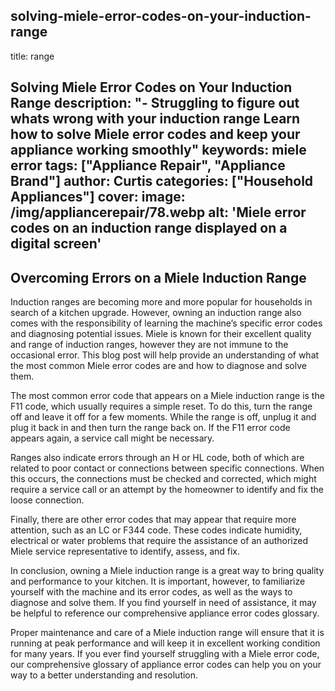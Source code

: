 
solving-miele-error-codes-on-your-induction-range
---
title: range

Solving Miele Error Codes on Your Induction Range
description: "- Struggling to figure out whats wrong with your induction range Learn how to solve Miele error codes and keep your appliance working smoothly"
keywords: miele error
tags: ["Appliance Repair", "Appliance Brand"]
author: Curtis
categories: ["Household Appliances"]
cover: 
 image: /img/appliancerepair/78.webp
 alt: 'Miele error codes on an induction range displayed on a digital screen'
---
## Overcoming Errors on a Miele Induction Range

Induction ranges are becoming more and more popular for households in search of a kitchen upgrade. However, owning an induction range also comes with the responsibility of learning the machine’s specific error codes and diagnosing potential issues. Miele is known for their excellent quality and range of induction ranges, however they are not immune to the occasional error. This blog post will help provide an understanding of what the most common Miele error codes are and how to diagnose and solve them. 

The most common error code that appears on a Miele induction range is the F11 code, which usually requires a simple reset. To do this, turn the range off and leave it off for a few moments. While the range is off, unplug it and plug it back in and then turn the range back on. If the F11 error code appears again, a service call might be necessary. 

Ranges also indicate errors through an H or HL code, both of which are related to poor contact or connections between specific connections. When this occurs, the connections must be checked and corrected, which might require a service call or an attempt by the homeowner to identify and fix the loose connection. 

Finally, there are other error codes that may appear that require more attention, such as an LC or F344 code. These codes indicate humidity, electrical or water problems that require the assistance of an authorized Miele service representative to identify, assess, and fix. 

In conclusion, owning a Miele induction range is a great way to bring quality and performance to your kitchen. It is important, however, to familiarize yourself with the machine and its error codes, as well as the ways to diagnose and solve them. If you find yourself in need of assistance, it may be helpful to reference our comprehensive appliance error codes glossary. 

Proper maintenance and care of a Miele induction range will ensure that it is running at peak performance and will keep it in excellent working condition for many years. If you ever find yourself struggling with a Miele error code, our comprehensive glossary of appliance error codes can help you on your way to a better understanding and resolution.
